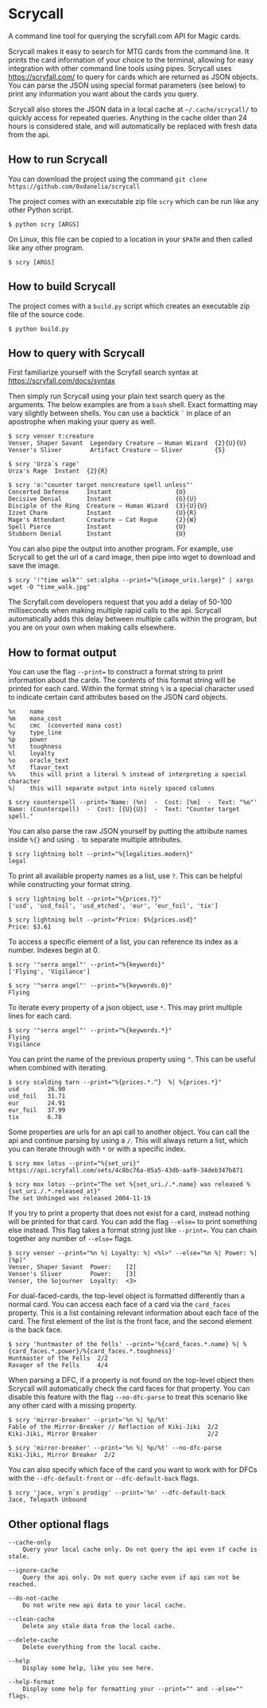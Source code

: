 # Scrycall
A command line tool for querying the scryfall.com API for Magic cards.

Scrycall makes it easy to search for MTG cards from the command line. It prints the card information of your choice to the terminal, allowing for easy integration with other command line tools using pipes. Scrycall uses https://scryfall.com/ to query for cards which are returned as JSON objects. You can parse the JSON using special format parameters (see below) to print any information you want about the cards you query.

Scrycall also stores the JSON data in a local cache at `~/.cache/scrycall/` to quickly access for repeated queries. Anything in the cache older than 24 hours is considered stale, and will automatically be replaced with fresh data from the api.


## How to run Scrycall
You can download the project using the command `git clone https://github.com/0xdanelia/scrycall`

The project comes with an executable zip file `scry` which can be run like any other Python script.
```
$ python scry [ARGS]
```
On Linux, this file can be copied to a location in your `$PATH` and then called like any other program.
```
$ scry [ARGS]
```

## How to build Scrycall
The project comes with a `build.py` script which creates an executable zip file of the source code.
```
$ python build.py
```


## How to query with Scrycall

First familiarize yourself with the Scryfall search syntax at https://scryfall.com/docs/syntax

Then simply run Scrycall using your plain text search query as the arguments. The below examples are from a `bash` shell. Exact formatting may vary slightly between shells. You can use a backtick `` ` `` in place of an apostrophe when making your query as well.
```
$ scry venser t:creature
Venser, Shaper Savant  Legendary Creature — Human Wizard  {2}{U}{U}
Venser's Sliver        Artifact Creature — Sliver         {5}
```
```
$ scry 'Urza`s rage'
Urza's Rage  Instant  {2}{R}
```
```
$ scry 'o:"counter target noncreature spell unless"'
Concerted Defense     Instant                  {U}
Decisive Denial       Instant                  {G}{U}
Disciple of the Ring  Creature — Human Wizard  {3}{U}{U}
Izzet Charm           Instant                  {U}{R}
Mage's Attendant      Creature — Cat Rogue     {2}{W}
Spell Pierce          Instant                  {U}
Stubborn Denial       Instant                  {U}
```

You can also pipe the output into another program. For example, use Scrycall to get the url of a card image, then pipe into wget to download and save the image.
```
$ scry '!"time walk"' set:alpha --print="%{image_uris.large}" | xargs wget -O "time_walk.jpg"
```
The Scryfall.com developers request that you add a delay of 50-100 milliseconds when making multiple rapid calls to the api. Scrycall automatically adds this delay between multiple calls within the program, but you are on your own when making calls elsewhere.

## How to format output

You can use the flag `--print=` to construct a format string to print information about the cards. The contents of this format string will be printed for each card. Within the format string `%` is a special character used to indicate certain card attributes based on the JSON card objects.
```
%n    name
%m    mana_cost
%c    cmc  (converted mana cost)
%y    type_line
%p    power
%t    toughness
%l    loyalty
%o    oracle_text
%f    flavor_text
%%    this will print a literal % instead of interpreting a special character
%|    this will separate output into nicely spaced columns
```
```
$ scry counterspell --print='Name: (%n)  -  Cost: [%m]  -  Text: "%o"'        
Name: (Counterspell)  -  Cost: [{U}{U}]  -  Text: "Counter target spell."
```

You can also parse the raw JSON yourself by putting the attribute names inside `%{}` and using `.` to separate multiple attributes.
```
$ scry lightning bolt --print="%{legalities.modern}"
legal
```

To print all available property names as a list, use `?`. This can be helpful while constructing your format string.
```
$ scry lightning bolt --print="%{prices.?}"
['usd', 'usd_foil', 'usd_etched', 'eur', 'eur_foil', 'tix']
```
```
$ scry lightning bolt --print="Price: $%{prices.usd}"
Price: $3.61
```

To access a specific element of a list, you can reference its index as a number. Indexes begin at 0.
```
$ scry '"serra angel"' --print="%{keywords}"
['Flying', 'Vigilance']
```
```
$ scry '"serra angel"' --print="%{keywords.0}"
Flying
```

To iterate every property of a json object, use `*`. This may print multiple lines for each card.
```
$ scry '"serra angel"' --print="%{keywords.*}"
Flying
Vigilance
```

You can print the name of the previous property using `^`. This can be useful when combined with iterating.
```
$ scry scalding tarn --print="%{prices.*.^}  %| %{prices.*}"
usd        26.90
usd_foil   31.71
eur        24.91
eur_foil   37.99
tix        6.78
```

Some properties are urls for an api call to another object. You can call the api and continue parsing by using a `/`. This will always return a list, which you can iterate through with `*` or with a specific index.
```
$ scry mox lotus --print="%{set_uri}"
https://api.scryfall.com/sets/4c8bc76a-05a5-43db-aaf0-34deb347b871
```
```
$ scry mox lotus --print="The set %{set_uri./.*.name} was released %{set_uri./.*.released_at}"
The set Unhinged was released 2004-11-19
```

If you try to print a property that does not exist for a card, instead nothing will be printed for that card.
You can add the flag `--else=` to print something else instead. This flag takes a format string just like `--print=`. You can chain together any number of `--else=` flags.
```
$ scry venser --print="%n %| Loyalty: %| <%l>" --else="%n %| Power: %| [%p]"
Venser, Shaper Savant  Power:    [2]
Venser's Sliver        Power:    [3]
Venser, the Sojourner  Loyalty:  <3>
```

For dual-faced-cards, the top-level object is formatted differently than a normal card.
You can access each face of a card via the `card_faces` property. This is a list containing relevant information about each face of the card. The first element of the list is the front face, and the second element is the back face.
```
$ scry 'huntmaster of the fells' --print='%{card_faces.*.name} %| %{card_faces.*.power}/%{card_faces.*.toughness}'
Huntmaster of the Fells  2/2
Ravager of the Fells     4/4
```

When parsing a DFC, if a property is not found on the top-level object then Scrycall will automatically check the card faces for that property. You can disable this feature with the flag `--no-dfc-parse` to treat this scenario like any other card with a missing property.
```
$ scry 'mirror-breaker' --print='%n %| %p/%t'
Fable of the Mirror-Breaker // Reflection of Kiki-Jiki  2/2
Kiki-Jiki, Mirror Breaker                               2/2
```
```
$ scry 'mirror-breaker' --print='%n %| %p/%t' --no-dfc-parse
Kiki-Jiki, Mirror Breaker  2/2
```
You can also specify which face of the card you want to work with for DFCs with the `--dfc-default-front` or `--dfc-default-back` flags.
```
$ scry 'jace, vryn`s prodigy' --print='%n' --dfc-default-back
Jace, Telepath Unbound
```

## Other optional flags
```
--cache-only
    Query your local cache only. Do not query the api even if cache is stale.

--ignore-cache
    Query the api only. Do not query cache even if api can not be reached.

--do-not-cache
    Do not write new api data to your local cache.

--clean-cache
    Delete any stale data from the local cache.

--delete-cache
    Delete everything from the local cache.

--help
    Display some help, like you see here.

--help-format
    Display some help for formatting your --print="" and --else="" flags.
```
